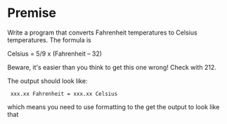 # Premise

Write a program that converts Fahrenheit temperatures to Celsius temperatures.  The formula is

Celsius = 5/9 x (Fahrenheit – 32)

Beware, it's easier than you think to get this one wrong!  Check with 212.

The output should look like:

     xxx.xx Fahrenheit = xxx.xx Celsius

which means you need to use formatting to the get the output to look like that
